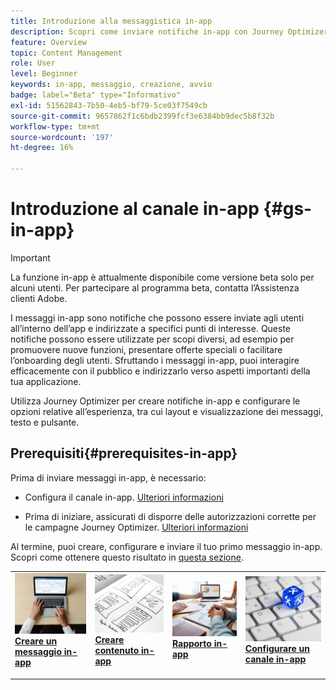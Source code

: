 ```yaml
---
title: Introduzione alla messaggistica in-app
description: Scopri come inviare notifiche in-app con Journey Optimizer
feature: Overview
topic: Content Management
role: User
level: Beginner
keywords: in-app, messaggio, creazione, avvio
badge: label="Beta" type="Informativo"
exl-id: 51562843-7b50-4eb5-bf79-5ce03f7549cb
source-git-commit: 9657862f1c6bdb2399fcf3e6384bb9dec5b8f32b
workflow-type: tm+mt
source-wordcount: '197'
ht-degree: 16%

---
```


# Introduzione al canale in-app {#gs-in-app}

>[!IMPORTANT]
>
>La funzione in-app è attualmente disponibile come versione beta solo per alcuni utenti. Per partecipare al programma beta, contatta l’Assistenza clienti Adobe.

I messaggi in-app sono notifiche che possono essere inviate agli utenti all’interno dell’app e indirizzate a specifici punti di interesse. Queste notifiche possono essere utilizzate per scopi diversi, ad esempio per promuovere nuove funzioni, presentare offerte speciali o facilitare l’onboarding degli utenti. Sfruttando i messaggi in-app, puoi interagire efficacemente con il pubblico e indirizzarlo verso aspetti importanti della tua applicazione.

Utilizza Journey Optimizer per creare notifiche in-app e configurare le opzioni relative all’esperienza, tra cui layout e visualizzazione dei messaggi, testo e pulsante.

## Prerequisiti{#prerequisites-in-app}

Prima di inviare messaggi in-app, è necessario:

* Configura il canale in-app. [Ulteriori informazioni](inapp-configuration.md)

* Prima di iniziare, assicurati di disporre delle autorizzazioni corrette per le campagne Journey Optimizer. [Ulteriori informazioni](../campaigns/get-started-with-campaigns.md#campaign-prerequisites)

Al termine, puoi creare, configurare e inviare il tuo primo messaggio in-app. Scopri come ottenere questo risultato in [questa sezione](create-in-app.md).

<table style="table-layout:fixed"><tr style="border: 0;">
<td>
<a href="create-in-app.md">
<img alt="Lead" src="../assets/do-not-localize/inapp-create.jpeg">
</a>
<div><a href="create-in-app.md"><strong>Creare un messaggio in-app</strong>
</div>
<p>
</td>
<td>
<a href="design-in-app.md">
<img alt="Non fequente" src="../assets/do-not-localize/inapp-design.jpg">
</a>
<div>
<a href="design-in-app.md"><strong>Creare contenuto in-app</strong></a>
</div>
<p></td>
<td>
<a href="../reports/campaign-global-report.md#inapp-global">
<img alt="Convalida" src="../assets/do-not-localize/inapp-report.jpg">
</a>
<div>
<a href="../reports/campaign-global-report.md#inapp-global"><strong>Rapporto in-app</strong></a>
</div>
<p>
</td>
<td>
<a href="inapp-configuration.md">
<img alt="Convalida" src="../assets/do-not-localize/inapp-config.jpg">
</a>
<div>
<a href="inapp-configuration.md"><strong>Configurare un canale in-app</strong></a>
</div>
<p>
</td>
</tr></table>
